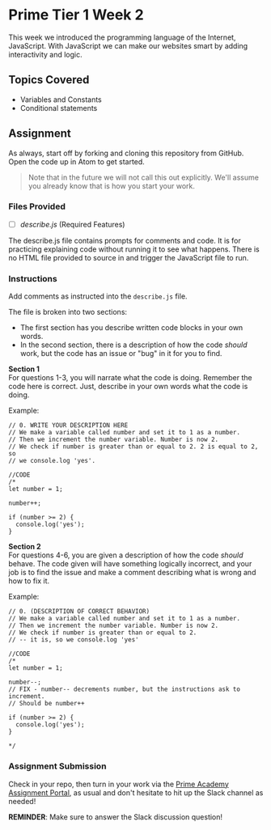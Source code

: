 # Prime Tier 1 Week 2

This week we introduced the programming language of the Internet, JavaScript. With JavaScript we can make our websites smart by adding interactivity and logic.

## Topics Covered
* Variables and Constants
* Conditional statements


## Assignment

As always, start off by forking and cloning this repository from GitHub. Open the code up in Atom to get started. 

> Note that in the future we will not call this out explicitly. We'll assume you already know that is how you start your work. 

### Files Provided

- [ ] *describe.js* (Required Features)

The describe.js file contains prompts for comments and code. It is for practicing explaining code without running it to see what happens. There is no HTML file provided to source in and trigger the JavaScript file to run. 

### Instructions 
Add comments as instructed into the `describe.js` file.

The file is broken into two sections: 
- The first section has you describe written code blocks in your own words. 
- In the second section, there is a description of how the code *should* work, but the code has an issue or "bug" in it for you to find. 

__Section 1__   
For questions 1-3, you will narrate what the code is doing. Remember the code here is correct. Just, describe in your own words what the code is doing.

Example:
```
// 0. WRITE YOUR DESCRIPTION HERE
// We make a variable called number and set it to 1 as a number.
// Then we increment the number variable. Number is now 2.
// We check if number is greater than or equal to 2. 2 is equal to 2, so
// we console.log 'yes'.

//CODE
/*
let number = 1;

number++;

if (number >= 2) {
  console.log('yes');
}
```

__Section 2__   
For questions 4-6, you are given a description of how the code *should* behave. 
The code given will have something logically incorrect, and your job is to find the issue and make a comment describing what is wrong and how to fix it.

Example:
```
// 0. (DESCRIPTION OF CORRECT BEHAVIOR)
// We make a variable called number and set it to 1 as a number.
// Then we increment the number variable. Number is now 2.
// We check if number is greater than or equal to 2. 
// -- it is, so we console.log 'yes'

//CODE
/*
let number = 1;

number--; 
// FIX - number-- decrements number, but the instructions ask to increment. 
// Should be number++

if (number >= 2) {
  console.log('yes');
}

*/
```


### Assignment Submission
Check in your repo, then turn in your work via the <a target="_blank" href="https://portal.primeacademy.io/#/student/assignments">Prime Academy Assignment Portal</a>, as usual and don't hesitate to hit up the Slack channel as needed!

**REMINDER**: Make sure to answer the Slack discussion question!
